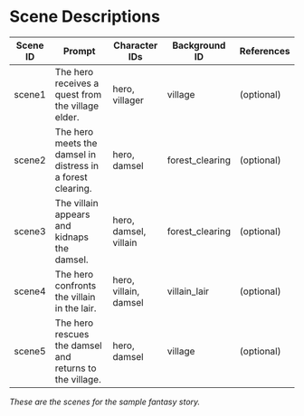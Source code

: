 # Scene Descriptions

| Scene ID | Prompt                                                        | Character IDs         | Background ID   | References   |
|----------|--------------------------------------------------------------|----------------------|-----------------|--------------|
| scene1   | The hero receives a quest from the village elder.            | hero, villager       | village         | (optional)   |
| scene2   | The hero meets the damsel in distress in a forest clearing.  | hero, damsel         | forest_clearing | (optional)   |
| scene3   | The villain appears and kidnaps the damsel.                  | hero, damsel, villain| forest_clearing | (optional)   |
| scene4   | The hero confronts the villain in the lair.                  | hero, villain, damsel| villain_lair    | (optional)   |
| scene5   | The hero rescues the damsel and returns to the village.      | hero, damsel         | village         | (optional)   |

_These are the scenes for the sample fantasy story._
